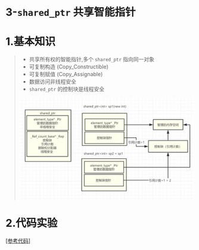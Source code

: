 # 3-`shared_ptr` 共享智能指针

# 1.基本知识

>- 共享所有权的智能指针,多个 `shared_ptr` 指向同一对象
>- 可复制构造 (Copy_Constructible)
>- 可复制赋值 (Copy_Assignable)
>- 数据访问非线程安全
>- `shared_ptr` 的控制块是线程安全
>
><img src="./assets/image-20230922153508124.png" alt="image-20230922153508124" />

# 2.代码实验

[[参考代码]](https://github.com/WONGZEONJYU/cpp_memory_pool_note/tree/main/code/107shared_ptr)

>```c++
>
>```
>
>